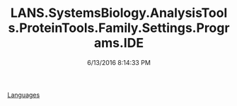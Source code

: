 ﻿---
title: LANS.SystemsBiology.AnalysisTools.ProteinTools.Family.Settings.Programs.IDE
date: 6/13/2016 8:14:33 PM
---

[Languages](T-LANS.SystemsBiology.AnalysisTools.ProteinTools.Family.Settings.Programs.IDE.Languages.html)
